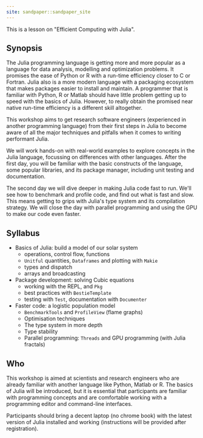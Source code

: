 ```yaml
---
site: sandpaper::sandpaper_site
---
```


This is a lesson on "Efficient Computing with Julia".

## Synopsis

The Julia programming language is getting more and more popular as a language for data analysis, modelling and optimization problems. It promises the ease of Python or R with a run-time efficiency closer to C or Fortran. Julia also is a more modern language with a packaging ecosystem that makes packages easier to install and maintain. A programmer that is familiar with Python, R or Matlab should have little problem getting up to speed with the basics of Julia. However, to really obtain the promised near native run-time efficiency is a different skill altogether.

This workshop aims to get research software engineers (experienced in another programming language) from their first steps in Julia to become aware of all the major techniques and pitfalls when it comes to writing performant Julia.

We will work hands-on with real-world examples to explore concepts in the Julia language, focussing on differences with other languages. After the first day, you will be familiar with the basic constructs of the language, some popular libraries, and its package manager, including unit testing and documentation.

The second day we will dive deeper in making Julia code fast to run. We'll see how to benchmark and profile code, and find out what is fast and slow. This means getting to grips with Julia's type system and its compilation strategy. We will close the day with parallel programming and using the GPU to make our code even faster.

## Syllabus

- Basics of Julia: build a model of our solar system
  * operations, control flow, functions
  * `Unitful` quantities, `Dataframes` and plotting with `Makie`
  * types and dispatch
  * arrays and broadcasting
- Package development: solving Cubic equations
  * working with the REPL, and `Pkg`
  * best practices with `BestieTemplate`
  * testing with `Test`, documentation with `Documenter`
- Faster code: a logistic population model
  * `BenchmarkTools` and `ProfileView` (flame graphs)
  * Optimisation techniques
  * The type system in more depth
  * Type stability
  * Parallel programming: `Threads` and GPU programming (with Julia fractals)

## Who

This workshop is aimed at scientists and research engineers who are already familiar with another language like Python, Matlab or R. The basics of Julia will be introduced, but it is essential that participants are familiar with programming concepts and are comfortable working with a programming editor and command-line interfaces.

Participants should bring a decent laptop (no chrome book) with the latest version of Julia installed and working (instructions will be provided after registration).


